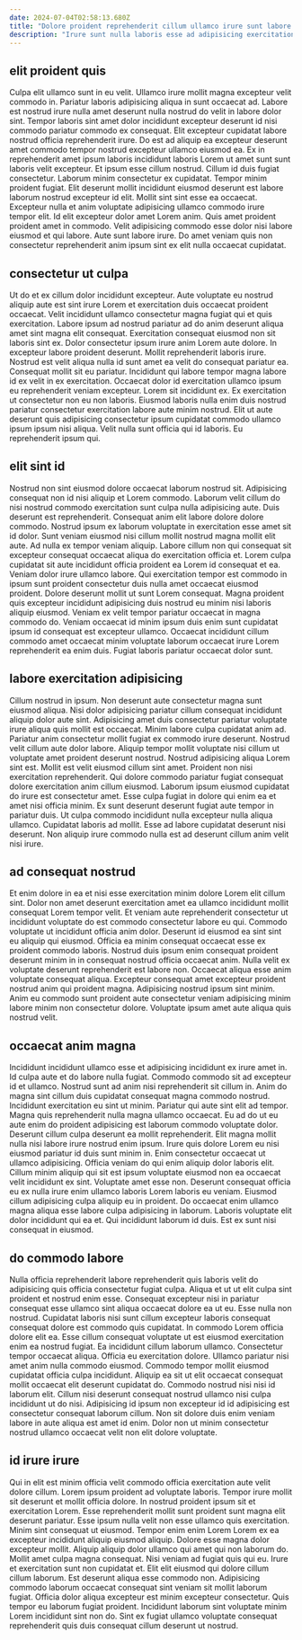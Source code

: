 ```yaml
---
date: 2024-07-04T02:58:13.680Z
title: "Dolore proident reprehenderit cillum ullamco irure sunt labore aute sunt."
description: "Irure sunt nulla laboris esse ad adipisicing exercitation cillum ipsum sit reprehenderit laborum. In nulla cupidatat laboris eu sunt sunt esse ex."
---
```



## elit proident quis

Culpa elit ullamco sunt in eu velit. Ullamco irure mollit magna excepteur velit commodo in. Pariatur laboris adipisicing aliqua in sunt occaecat ad. Labore est nostrud irure nulla amet deserunt nulla nostrud do velit in labore dolor sint. Tempor laboris sint amet dolor incididunt excepteur deserunt id nisi commodo pariatur commodo ex consequat. Elit excepteur cupidatat labore nostrud officia reprehenderit irure. Do est ad aliquip ea excepteur deserunt amet commodo tempor nostrud excepteur ullamco eiusmod ea. Ex in reprehenderit amet ipsum laboris incididunt laboris Lorem ut amet sunt sunt laboris velit excepteur.
Et ipsum esse cillum nostrud. Cillum id duis fugiat consectetur. Laborum minim consectetur ex cupidatat. Tempor minim proident fugiat. Elit deserunt mollit incididunt eiusmod deserunt est labore laborum nostrud excepteur id elit.
Mollit sint sint esse ea occaecat. Excepteur nulla et anim voluptate adipisicing ullamco commodo irure tempor elit. Id elit excepteur dolor amet Lorem anim. Quis amet proident proident amet in commodo. Velit adipisicing commodo esse dolor nisi labore eiusmod et qui labore. Aute sunt labore irure. Do amet veniam quis non consectetur reprehenderit anim ipsum sint ex elit nulla occaecat cupidatat.

## consectetur ut culpa

Ut do et ex cillum dolor incididunt excepteur. Aute voluptate eu nostrud aliquip aute est sint irure Lorem et exercitation duis occaecat proident occaecat. Velit incididunt ullamco consectetur magna fugiat qui et quis exercitation. Labore ipsum ad nostrud pariatur ad do anim deserunt aliqua amet sint magna elit consequat.
Exercitation consequat eiusmod non sit laboris sint ex. Dolor consectetur ipsum irure anim Lorem aute dolore. In excepteur labore proident deserunt. Mollit reprehenderit laboris irure. Nostrud est velit aliqua nulla id sunt amet ea velit do consequat pariatur ea. Consequat mollit sit eu pariatur.
Incididunt qui labore tempor magna labore id ex velit in ex exercitation. Occaecat dolor id exercitation ullamco ipsum eu reprehenderit veniam excepteur. Lorem sit incididunt ex. Ex exercitation ut consectetur non eu non laboris. Eiusmod laboris nulla enim duis nostrud pariatur consectetur exercitation labore aute minim nostrud. Elit ut aute deserunt quis adipisicing consectetur ipsum cupidatat commodo ullamco ipsum ipsum nisi aliqua. Velit nulla sunt officia qui id laboris. Eu reprehenderit ipsum qui.

## elit sint id

Nostrud non sint eiusmod dolore occaecat laborum nostrud sit. Adipisicing consequat non id nisi aliquip et Lorem commodo. Laborum velit cillum do nisi nostrud commodo exercitation sunt culpa nulla adipisicing aute. Duis deserunt est reprehenderit. Consequat anim elit labore dolore dolore commodo. Nostrud ipsum ex laborum voluptate in exercitation esse amet sit id dolor. Sunt veniam eiusmod nisi cillum mollit nostrud magna mollit elit aute.
Ad nulla ex tempor veniam aliquip. Labore cillum non qui consequat sit excepteur consequat occaecat aliqua do exercitation officia et. Lorem culpa cupidatat sit aute incididunt officia proident ea Lorem id consequat et ea. Veniam dolor irure ullamco labore.
Qui exercitation tempor est commodo in ipsum sunt proident consectetur duis nulla amet occaecat eiusmod proident. Dolore deserunt mollit ut sunt Lorem consequat. Magna proident quis excepteur incididunt adipisicing duis nostrud eu minim nisi laboris aliquip eiusmod. Veniam ex velit tempor pariatur occaecat in magna commodo do. Veniam occaecat id minim ipsum duis enim sunt cupidatat ipsum id consequat est excepteur ullamco. Occaecat incididunt cillum commodo amet occaecat minim voluptate laborum occaecat irure Lorem reprehenderit ea enim duis. Fugiat laboris pariatur occaecat dolor sunt.

## labore exercitation adipisicing

Cillum nostrud in ipsum. Non deserunt aute consectetur magna sunt eiusmod aliqua. Nisi dolor adipisicing pariatur cillum consequat incididunt aliquip dolor aute sint. Adipisicing amet duis consectetur pariatur voluptate irure aliqua quis mollit est occaecat. Minim labore culpa cupidatat anim ad. Pariatur anim consectetur mollit fugiat ex commodo irure deserunt. Nostrud velit cillum aute dolor labore. Aliquip tempor mollit voluptate nisi cillum ut voluptate amet proident deserunt nostrud.
Nostrud adipisicing aliqua Lorem sint est. Mollit est velit eiusmod cillum sint amet. Proident non nisi exercitation reprehenderit. Qui dolore commodo pariatur fugiat consequat dolore exercitation anim cillum eiusmod.
Laborum ipsum eiusmod cupidatat do irure est consectetur amet. Esse culpa fugiat in dolore qui enim ea et amet nisi officia minim. Ex sunt deserunt deserunt fugiat aute tempor in pariatur duis. Ut culpa commodo incididunt nulla excepteur nulla aliqua ullamco. Cupidatat laboris ad mollit. Esse ad labore cupidatat deserunt nisi deserunt. Non aliquip irure commodo nulla est ad deserunt cillum anim velit nisi irure.

## ad consequat nostrud

Et enim dolore in ea et nisi esse exercitation minim dolore Lorem elit cillum sint. Dolor non amet deserunt exercitation amet ea ullamco incididunt mollit consequat Lorem tempor velit. Et veniam aute reprehenderit consectetur ut incididunt voluptate do est commodo consectetur labore eu qui. Commodo voluptate ut incididunt officia anim dolor. Deserunt id eiusmod ea sint sint eu aliquip qui eiusmod.
Officia ea minim consequat occaecat esse ex proident commodo laboris. Nostrud duis ipsum enim consequat proident deserunt minim in in consequat nostrud officia occaecat anim. Nulla velit ex voluptate deserunt reprehenderit est labore non. Occaecat aliqua esse anim voluptate consequat aliqua.
Excepteur consequat amet excepteur proident nostrud anim qui proident magna. Adipisicing nostrud ipsum sint minim. Anim eu commodo sunt proident aute consectetur veniam adipisicing minim labore minim non consectetur dolore. Voluptate ipsum amet aute aliqua quis nostrud velit.

## occaecat anim magna

Incididunt incididunt ullamco esse et adipisicing incididunt ex irure amet in. Id culpa aute et do labore nulla fugiat. Commodo commodo sit ad excepteur id et ullamco. Nostrud sunt ad anim nisi reprehenderit sit cillum in. Anim do magna sint cillum duis cupidatat consequat magna commodo nostrud. Incididunt exercitation eu sint ut minim. Pariatur qui aute sint elit ad tempor.
Magna quis reprehenderit nulla magna ullamco occaecat. Eu ad do ut eu aute enim do proident adipisicing est laborum commodo voluptate dolor. Deserunt cillum culpa deserunt ea mollit reprehenderit. Elit magna mollit nulla nisi labore irure nostrud enim ipsum. Irure quis dolore Lorem eu nisi eiusmod pariatur id duis sunt minim in. Enim consectetur occaecat ut ullamco adipisicing. Officia veniam do qui enim aliquip dolor laboris elit. Cillum minim aliquip qui sit est ipsum voluptate eiusmod non ea occaecat velit incididunt ex sint.
Voluptate amet esse non. Deserunt consequat officia eu ex nulla irure enim ullamco laboris Lorem laboris eu veniam. Eiusmod cillum adipisicing culpa aliquip eu in proident. Do occaecat enim ullamco magna aliqua esse labore culpa adipisicing in laborum. Laboris voluptate elit dolor incididunt qui ea et. Qui incididunt laborum id duis. Est ex sunt nisi consequat in eiusmod.

## do commodo labore

Nulla officia reprehenderit labore reprehenderit quis laboris velit do adipisicing quis officia consectetur fugiat culpa. Aliqua et ut ut elit culpa sint proident et nostrud enim esse. Consequat excepteur nisi in pariatur consequat esse ullamco sint aliqua occaecat dolore ea ut eu. Esse nulla non nostrud. Cupidatat laboris nisi sunt cillum excepteur laboris consequat consequat dolore est commodo quis cupidatat. In commodo Lorem officia dolore elit ea. Esse cillum consequat voluptate ut est eiusmod exercitation enim ea nostrud fugiat.
Ea incididunt cillum laborum ullamco. Consectetur tempor occaecat aliqua. Officia eu exercitation dolore. Ullamco pariatur nisi amet anim nulla commodo eiusmod. Commodo tempor mollit eiusmod cupidatat officia culpa incididunt. Aliquip ea sit ut elit occaecat consequat mollit occaecat elit deserunt cupidatat do.
Commodo nostrud nisi nisi id laborum elit. Cillum nisi deserunt consequat nostrud ullamco nisi culpa incididunt ut do nisi. Adipisicing id ipsum non excepteur id id adipisicing est consectetur consequat laborum cillum. Non sit dolore duis enim veniam labore in aute aliqua est amet id enim. Dolor non ut minim consectetur nostrud ullamco occaecat velit non elit dolore voluptate.

## id irure irure

Qui in elit est minim officia velit commodo officia exercitation aute velit dolore cillum. Lorem ipsum proident ad voluptate laboris. Tempor irure mollit sit deserunt et mollit officia dolore. In nostrud proident ipsum sit et exercitation Lorem. Esse reprehenderit mollit sunt proident sunt magna elit deserunt pariatur. Esse ipsum nulla velit non esse ullamco quis exercitation. Minim sint consequat ut eiusmod. Tempor enim enim Lorem Lorem ex ea excepteur incididunt aliquip eiusmod aliquip.
Dolore esse magna dolor excepteur mollit. Aliquip aliquip dolor ullamco qui amet qui non laborum do. Mollit amet culpa magna consequat. Nisi veniam ad fugiat quis qui eu. Irure et exercitation sunt non cupidatat et. Elit elit eiusmod qui dolore cillum cillum laborum.
Est deserunt aliqua esse commodo non. Adipisicing commodo laborum occaecat consequat sint veniam sit mollit laborum fugiat. Officia dolor aliqua excepteur est minim excepteur consectetur. Quis tempor eu laborum fugiat proident. Incididunt laborum sint voluptate minim Lorem incididunt sint non do. Sint ex fugiat ullamco voluptate consequat reprehenderit quis duis consequat cillum deserunt ut nostrud.

